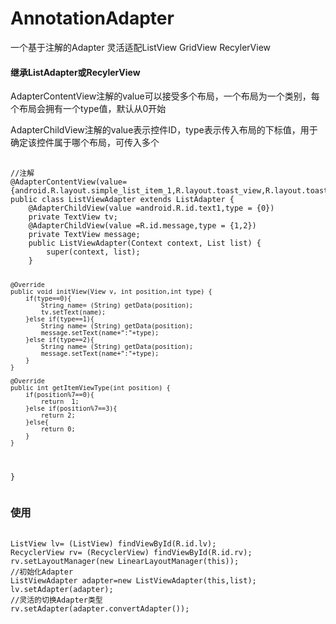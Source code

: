 # AnnotationAdapter
一个基于注解的Adapter 灵活适配ListView GridView RecylerView
<h4>继承ListAdapter或RecylerView</h4>
<p>AdapterContentView注解的value可以接受多个布局，一个布局为一个类别，每个布局会拥有一个type值，默认从0开始</p>
<p>AdapterChildView注解的value表示控件ID，type表示传入布局的下标值，用于确定该控件属于哪个布局，可传入多个</p>
<pre>
  <code>
//注解
@AdapterContentView(value={android.R.layout.simple_list_item_1,R.layout.toast_view,R.layout.toast_view1})
public class ListViewAdapter extends ListAdapter {
    @AdapterChildView(value =android.R.id.text1,type = {0})
    private TextView tv;
    @AdapterChildView(value =R.id.message,type = {1,2})
    private TextView message;
    public ListViewAdapter(Context context, List<String> list) {
        super(context, list);
    }

    @Override
    public void initView(View v, int position,int type) {
        if(type==0){
            String name= (String) getData(position);
            tv.setText(name);
        }else if(type==1){
            String name= (String) getData(position);
            message.setText(name+":"+type);
        }else if(type==2){
            String name= (String) getData(position);
            message.setText(name+":"+type);
        }
    }

    @Override
    public int getItemViewType(int position) {
        if(position%7==0){
            return  1;
        }else if(position%7==3){
            return 2;
        }else{
            return 0;
        }
    }
}
  </code>
</pre>
<h3>使用</h3>
<pre>
  <code>
ListView lv= (ListView) findViewById(R.id.lv);
RecyclerView rv= (RecyclerView) findViewById(R.id.rv);
rv.setLayoutManager(new LinearLayoutManager(this));
//初始化Adapter
ListViewAdapter adapter=new ListViewAdapter(this,list);
lv.setAdapter(adapter);
//灵活的切换Adapter类型
rv.setAdapter(adapter.convertAdapter());
  </code>
</pre>



